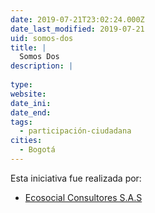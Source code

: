 ```yaml
---
date: 2019-07-21T23:02:24.000Z
date_last_modified: 2019-07-21
uid: somos-dos
title: |
  Somos Dos
description: |
  
type: 
website: 
date_ini: 
date_end: 
tags:
  - participación-ciudadana
cities: 
  - Bogotá
---
```


Esta iniciativa fue realizada por:

- [Ecosocial Consultores S.A.S](/organizaciones/ecosocial-consultores-s-a-s)

